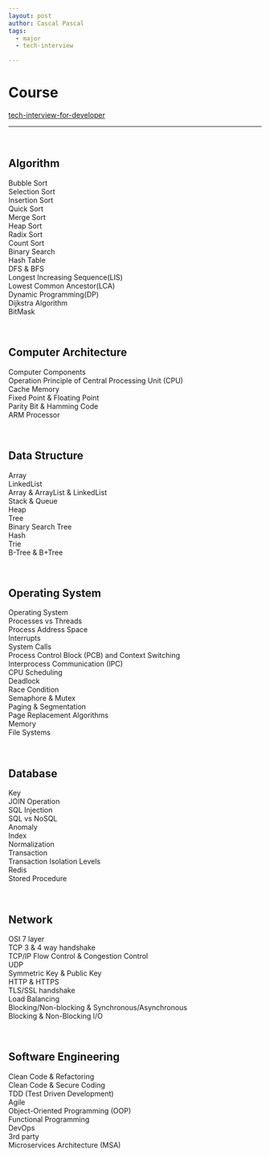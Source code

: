 ```yaml
---
layout: post
author: Cascal Pascal
tags:
  - major
  - tech-interview

---
```


# Course

[tech-interview-for-developer](https://github.com/gyoogle/tech-interview-for-developer)

---

<br>

## Algorithm

Bubble Sort  
Selection Sort  
Insertion Sort  
Quick Sort  
Merge Sort  
Heap Sort  
Radix Sort  
Count Sort  
Binary Search  
Hash Table  
DFS & BFS  
Longest Increasing Sequence(LIS)  
Lowest Common Ancestor(LCA)  
Dynamic Programming(DP)  
Dijkstra Algorithm  
BitMask  

<br>


## Computer Architecture

Computer Components  
Operation Principle of Central Processing Unit (CPU)  
Cache Memory  
Fixed Point & Floating Point  
Parity Bit & Hamming Code  
ARM Processor  

<br>


## Data Structure

Array  
LinkedList  
Array & ArrayList & LinkedList  
Stack & Queue  
Heap  
Tree  
Binary Search Tree  
Hash  
Trie  
B-Tree & B+Tree  


<br>


## Operating System

Operating System  
Processes vs Threads  
Process Address Space  
Interrupts  
System Calls  
Process Control Block (PCB) and Context Switching  
Interprocess Communication (IPC)  
CPU Scheduling  
Deadlock  
Race Condition  
Semaphore & Mutex  
Paging & Segmentation  
Page Replacement Algorithms  
Memory  
File Systems  


<br>

## Database

Key  
JOIN Operation  
SQL Injection    
SQL vs NoSQL  
Anomaly  
Index  
Normalization    
Transaction  
Transaction Isolation Levels  
Redis  
Stored Procedure  

<br>


## Network

OSI 7 layer  
TCP 3 & 4 way handshake  
TCP/IP Flow Control & Congestion Control  
UDP  
Symmetric Key & Public Key  
HTTP & HTTPS  
TLS/SSL handshake  
Load Balancing  
Blocking/Non-blocking & Synchronous/Asynchronous  
Blocking & Non-Blocking I/O  


<br>

## Software Engineering

Clean Code & Refactoring  
Clean Code & Secure Coding  
TDD (Test Driven Development)  
Agile  
Object-Oriented Programming (OOP)  
Functional Programming  
DevOps  
3rd party  
Microservices Architecture (MSA)  


<br>


